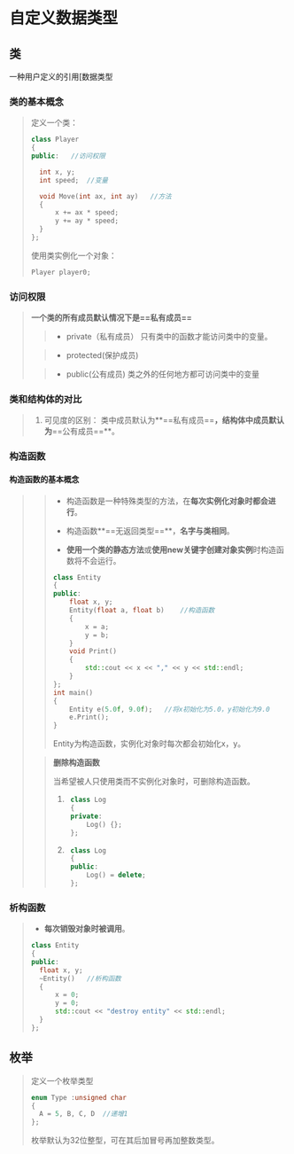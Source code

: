 # 自定义数据类型

## 类

一种用户定义的引用[数据类型

### 类的基本概念

> 定义一个类：
>
> ```c++
> class Player
> {
> public:	//访问权限
> 
> 	int x, y;
> 	int speed;	//变量
> 
> 	void Move(int ax, int ay)	//方法
> 	{
> 		x += ax * speed;
> 		y += ay * speed;
> 	}
> };
> ```
>
> 使用类实例化一个对象：
>
> ```c++
> Player player0;
> ```

### 访问权限

> **一个类的所有成员默认情况下是==私有成员==**
>
> > + private（私有成员）
> > 	只有类中的函数才能访问类中的变量。
>
> > + protected(保护成员)
>
> > + public(公有成员)
> > 	类之外的任何地方都可访问类中的变量

### 类和结构体的对比

> 1. 可见度的区别：
> 	类中成员默认为**==私有成员==**，结构体中成员默认为**==公有成员==**。

### 构造函数

#### 构造函数的基本概念

> > + 构造函数是一种特殊类型的方法，在**每次实例化对象时都会进行**。
> >
> > + 构造函数**==无返回类型==**，**名字与类相同**。
> >
> > + **使用一个类的静态方法**或**使用new关键字创建对象实例**时构造函数将不会运行。
> >
> > ```c++
> > class Entity
> > {
> > public:
> > 	float x, y;
> > 	Entity(float a, float b)	//构造函数
> > 	{
> > 		x = a;
> > 		y = b;
> > 	}
> > 	void Print()
> > 	{
> > 		std::cout << x << "," << y << std::endl;
> > 	}
> > };
> > int main()
> > {
> > 	Entity e(5.0f, 9.0f);	//将x初始化为5.0，y初始化为9.0
> > 	e.Print();
> > }
> > ```
> >
> > Entity为构造函数，实例化对象时每次都会初始化x，y。
>
> > **删除构造函数**
> >
> > 当希望被人只使用类而不实例化对象时，可删除构造函数。
> >
> > 1. ```c++
> > 	class Log
> > 	{
> > 	private:
> > 		Log() {};
> > 	};
> > 	```
> >
> > 2. ```c++
> > 	class Log
> > 	{
> > 	public:
> > 		Log() = delete;
> > 	};
> > 	```

### 析构函数

> + **每次销毁对象时被调用**。
>
> ```c++
> class Entity
> {
> public:
> 	float x, y;
> 	~Entity()	//析构函数
> 	{
> 		x = 0;
> 		y = 0;
> 		std::cout << "destroy entity" << std::endl;
> 	}
> };
> ```



## 枚举

> 定义一个枚举类型
>
> ```c++
> enum Type :unsigned char
> {
> 	A = 5, B, C, D	//递增1
> };
> ```
>
> 枚举默认为32位整型，可在其后加冒号再加整数类型。

